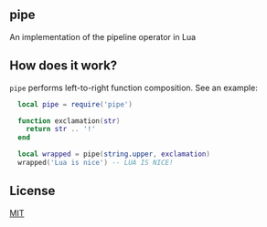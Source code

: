 ## pipe
An implementation of the pipeline operator in Lua

## How does it work?
`pipe` performs left-to-right function composition. See an example:

```lua
  local pipe = require('pipe')

  function exclamation(str)
    return str .. '!'
  end

  local wrapped = pipe(string.upper, exclamation)
  wrapped('Lua is nice') -- LUA IS NICE!
```

## License
[MIT](https://github.com/EvandroLG/pipe.lua/blob/master/LICENSE)
